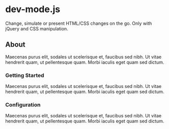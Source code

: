 # dev-mode.js

Change, simulate or present HTML/CSS changes on the go. Only with jQuery and CSS manipulation.

## About

Maecenas purus elit, sodales ut scelerisque et, faucibus sed nibh. Ut vitae hendrerit quam, ut pellentesque quam. Morbi iaculis eget quam sed dictum. 


### Getting Started

Maecenas purus elit, sodales ut scelerisque et, faucibus sed nibh. Ut vitae hendrerit quam, ut pellentesque quam. Morbi iaculis eget quam sed dictum. 


### Configuration

Maecenas purus elit, sodales ut scelerisque et, faucibus sed nibh. Ut vitae hendrerit quam, ut pellentesque quam. Morbi iaculis eget quam sed dictum. 


